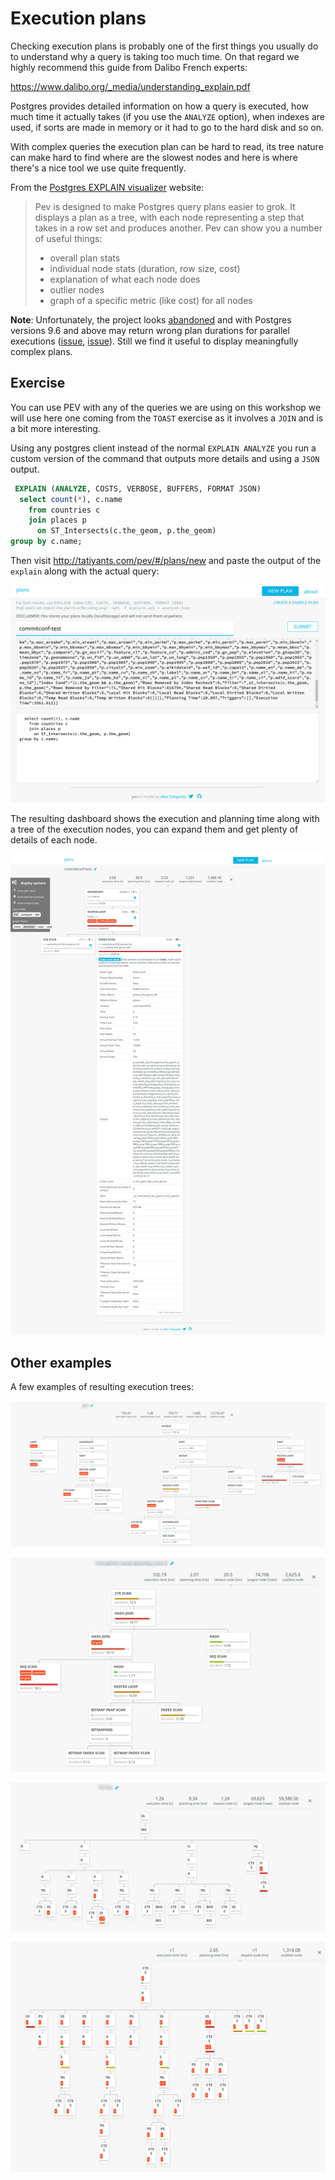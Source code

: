 # Execution plans

Checking execution plans is probably one of the first things you usually do to understand why a query is taking too much time. On that regard we highly recommend this guide from Dalibo French experts:

<https://www.dalibo.org/_media/understanding_explain.pdf>

Postgres provides detailed information on how a query is executed, how much time it actually takes (if you use the `ANALYZE` option), when indexes are used, if sorts are made in memory or it had to go to the hard disk and so on.

With complex queries the execution plan can be hard to read, its tree nature can make hard to find where are the slowest nodes and here is where there's a nice tool we use quite frequently.

From the [Postgres EXPLAIN visualizer](http://tatiyants.com/pev/#/about) website:

<blockquote>

Pev is designed to make Postgres query plans easier to grok. It displays a plan as a tree, with each node representing a step that takes in a row set and produces another. Pev can show you a number of useful things:

* overall plan stats
* individual node stats (duration, row size, cost)
* explanation of what each node does
* outlier nodes
* graph of a specific metric (like cost) for all nodes

</blockquote>

**Note**: Unfortunately, the project looks [abandoned](https://github.com/AlexTatiyants/pev/issues/42) and with Postgres versions 9.6 and above may return wrong plan durations for parallel executions ([issue](https://github.com/AlexTatiyants/pev/issues/26), [issue](https://github.com/AlexTatiyants/pev/issues/29)). Still we find it useful to display meaningfully complex plans.

## Exercise

You can use PEV with any of the queries we are using on this workshop we will use here one coming from the `TOAST` exercise as it involves a `JOIN` and is a bit more interesting.

Using any postgres client instead of the normal `EXPLAIN ANALYZE` you run a custom version of the command that outputs more details and using a `JSON` output.

```sql
 EXPLAIN (ANALYZE, COSTS, VERBOSE, BUFFERS, FORMAT JSON)
  select count(*), c.name
    from countries c
    join places p
      on ST_Intersects(c.the_geom, p.the_geom)
group by c.name;
```

Then visit <http://tatiyants.com/pev/#/plans/new> and paste the output of the `explain` along with the actual query:

![pev](imgs/pev.png)

The resulting dashboard shows the execution and planning time along with a tree of the execution nodes, you can expand them and get plenty of details of each node.

![pev2](imgs/pev2.png)

## Other examples

A few examples of resulting execution trees:

![example 1](imgs/pev_ex1.png)

![example 2](imgs/pev_ex2.png)

![example 3](imgs/pev_ex3.png)

![example 4](imgs/pev_ex4.png)

